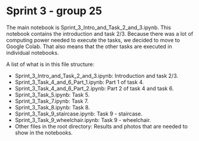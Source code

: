 # Sprint 3 - group 25

The main notebook is Sprint_3_Intro_and_Task_2_and_3.ipynb. This notebook contains the introduction and task 2/3. Because there was a lot of computing power needed to execute the tasks, we decided to move to Google Colab. That also means that the other tasks are executed in individual notebooks.

A list of what is in this file structure:
* Sprint_3_Intro_and_Task_2_and_3.ipynb: Introduction and task 2/3.
* Sprint_3_Task_4_and_6_Part_1.ipynb: Part 1 of task 4.
* Sprint_3_Task_4_and_6_Part_2.ipynb: Part 2 of task 4 and task 6.
* Sprint_3_Task_5.ipynb: Task 5.
* Sprint_3_Task_7.ipynb: Task 7.
* Sprint_3_Task_8.ipynb: Task 8.
* Sprint_3_Task_9_staircase.ipynb: Task 9 - staircase.
* Sprint_3_Task_9_wheelchair.ipynb: Task 9 - wheelchair.
* Other files in the root directory: Results and photos that are needed to show in the notebooks.